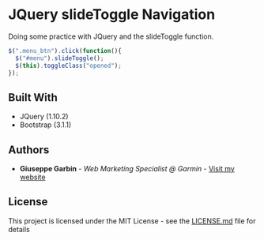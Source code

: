 JQuery slideToggle Navigation
=============================

Doing some practice with JQuery and the slideToggle function.

```js
$(".menu_btn").click(function(){
  $("#menu").slideToggle();
  $(this).toggleClass("opened");
});
```

## Built With

* JQuery (1.10.2)
* Bootstrap (3.1.1)

## Authors

* **Giuseppe Garbin** - *Web Marketing Specialist @ Garmin* - [Visit my website](https://www.giuseppegarbin.com)

## License

This project is licensed under the MIT License - see the [LICENSE.md](LICENSE.md) file for details
